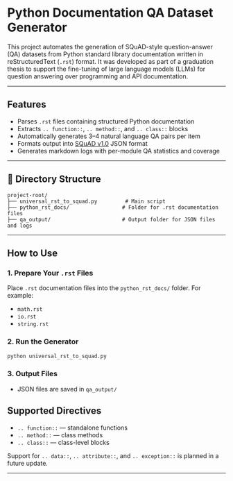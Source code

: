 # Python Documentation QA Dataset Generator

This project automates the generation of SQuAD-style question-answer (QA) datasets from Python standard library documentation written in reStructuredText (`.rst`) format. It was developed as part of a graduation thesis to support the fine-tuning of large language models (LLMs) for question answering over programming and API documentation.

---

## Features

- Parses `.rst` files containing structured Python documentation
- Extracts `.. function::`, `.. method::`, and `.. class::` blocks
- Automatically generates 3–4 natural language QA pairs per item
- Formats output into [SQuAD v1.0](https://rajpurkar.github.io/SQuAD-explorer/) JSON format
- Generates markdown logs with per-module QA statistics and coverage

---

## 📂 Directory Structure

```
project-root/
├── universal_rst_to_squad.py         # Main script
├── python_rst_docs/                 # Folder for .rst documentation files
├── qa_output/                       # Output folder for JSON files and logs
```

---

## How to Use

### 1. Prepare Your `.rst` Files
Place `.rst` documentation files into the `python_rst_docs/` folder. For example:
- `math.rst`
- `io.rst`
- `string.rst`

### 2. Run the Generator
```bash
python universal_rst_to_squad.py
```

### 3. Output Files
- JSON files are saved in `qa_output/`

## Supported Directives
- `.. function::` — standalone functions
- `.. method::` — class methods
- `.. class::` — class-level blocks

Support for `.. data::`, `.. attribute::`, and `.. exception::` is planned in a future update.

---
```
